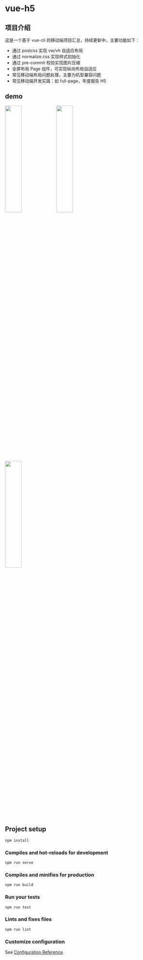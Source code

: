 # vue-h5

## 项目介绍
这是一个基于 vue-cli 的移动端项目汇总，持续更新中，主要功能如下：
- 通过 postcss 实现 vw/vh 自适应布局
- 通过 normalize.css 实现样式初始化
- 通过 pre-commit 校验实现图片压缩
- 全屏布局 Page 组件，可实现纵向布局自适应
- 常见移动端布局问题处理，主要为机型兼容问题
- 常见移动端开发实践：如 full-page，年度报告 H5

## demo
<img src="https://raw.githubusercontent.com/dora-zc/vue-h5/master/demo/1.png" width = "33%" height = "30%" div align=right/>
<img src="https://raw.githubusercontent.com/dora-zc/vue-h5/master/demo/2.png" width = "33%" height = "30%" div align=right/>
<img src="https://raw.githubusercontent.com/dora-zc/vue-h5/master/demo/3.png" width = "33%" height = "30%" div align=right/>

## Project setup
```
npm install
```

### Compiles and hot-reloads for development
```
npm run serve
```

### Compiles and minifies for production
```
npm run build
```

### Run your tests
```
npm run test
```

### Lints and fixes files
```
npm run lint
```

### Customize configuration
See [Configuration Reference](https://cli.vuejs.org/config/).
